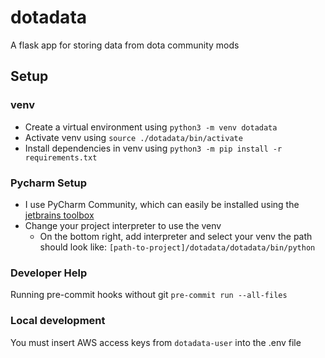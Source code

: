 # dotadata
A flask app for storing data from dota community mods

## Setup
### venv
- Create a virtual environment using `python3 -m venv dotadata`
- Activate venv using `source ./dotadata/bin/activate`
- Install dependencies in venv using `python3 -m pip install -r requirements.txt`
### Pycharm Setup
- I use PyCharm Community, which can easily be installed using the [jetbrains toolbox](https://www.jetbrains.com/toolbox-app/)
- Change your project interpreter to use the venv
  - On the bottom right, add interpreter and select your venv the path should look like: `[path-to-project]/dotadata/dotadata/bin/python`
### Developer Help
Running pre-commit hooks without git
`pre-commit run --all-files`
### Local development
You must insert AWS access keys from `dotadata-user` into the .env file
